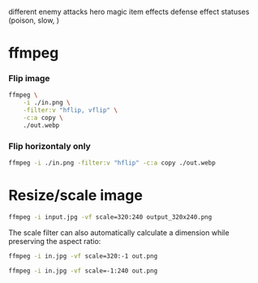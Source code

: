 different enemy attacks
hero magic
item effects
defense effect
statuses (poison, slow, )

# ffmpeg

### Flip image

```bash
ffmpeg \
    -i ./in.png \
    -filter:v "hflip, vflip" \
    -c:a copy \
    ./out.webp
```

### Flip horizontaly only

```bash
ffmpeg -i ./in.png -filter:v "hflip" -c:a copy ./out.webp
```

# Resize/scale image

```bash
ffmpeg -i input.jpg -vf scale=320:240 output_320x240.png
```

The scale filter can also automatically calculate a dimension while preserving the aspect ratio:

```bash
ffmpeg -i in.jpg -vf scale=320:-1 out.png

ffmpeg -i in.jpg -vf scale=-1:240 out.png
```
